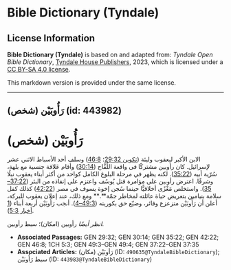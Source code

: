 # Bible Dictionary (Tyndale)

## License Information

**Bible Dictionary (Tyndale)** is based on and adapted from: _Tyndale Open Bible Dictionary_, [Tyndale House Publishers](https://tyndaleopenresources.com/), 2023, which is licensed under a [CC BY-SA 4.0 license](https://creativecommons.org/licenses/by-sa/4.0/legalcode.en).

This markdown version is provided under the same license.



--------------------------------

## رَأُوبَيْن (شخص) (id: 443982)

رَأُوبَيْن (شخص)
================

الابن الأكبر ليعقوب وليئة ([تكوين 29:32](https://ref.ly/Gen29:32)؛ [46:8](https://ref.ly/Gen46:8)) وسلف أحد الأسباط الاثني عشر لإسرائيل. كان رأوبين مشتركًا في واقعة اللُفَّاح ([30:14](https://ref.ly/Gen30:14)) وأقام عَلاقة جنسية مع بلهة، سُرّية أبيه ([35:22](https://ref.ly/Gen35:22)). لكنه يظهر في مرحلة البلوغ الكامل كواحد من أكثر أبناء يعقوب نبلُا وشرفًا. اعترض رأوبين على مؤامرة قتل يُوسُف واعتزم على إنقاذه من البئر ([37:22–35](https://ref.ly/Gen37:22-Gen37:35)). واستخلص مَغْزًى أخلاقيًّا حينما سُجن إخوة يسوف في مصر ([42:22](https://ref.ly/Gen42:22)) كذلك كفل سلامة بنيامين بتعريض حياة عائلته لمخاطر جمّة**.** ومع ذلك، عند إعلان يعقوب للبركة، أعلن أن رَأُوبَيْن متزعزع وفائر، وضيّع حق بكوريته ([49:3–4](https://ref.ly/Gen49:3-Gen49:4)). أنجب رَأُوبَيْن أربعة أبناء ([1 أخبار 5:3](https://ref.ly/1Chr5:3)).

*انظر أيضًا* رأوبين (امكان)؛ سبط رأوبين.

* **Associated Passages:** GEN 29:32; GEN 30:14; GEN 35:22; GEN 42:22; GEN 46:8; 1CH 5:3; GEN 49:3–GEN 49:4; GEN 37:22–GEN 37:35
* **Associated Articles:** رَأوبَيْن (مكان) (ID: `490635@TyndaleBibleDictionary`); سبط رَأُوبَيْن (ID: `443983@TyndaleBibleDictionary`)

